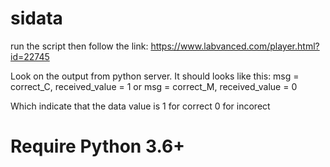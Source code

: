 # sidata
run the script then follow the link:
https://www.labvanced.com/player.html?id=22745

Look on the output from python server. It should looks like this:
msg = correct_C, received_value = 1
or
msg = correct_M, received_value = 0

Which indicate that the data value is 1 for correct 0 for incorect

# Require Python 3.6+
